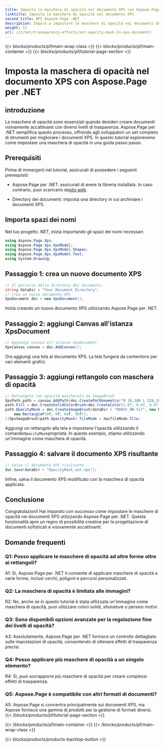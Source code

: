 ```yaml
---
title: Imposta la maschera di opacità nel documento XPS con Aspose.Page per .NET
linktitle: Imposta la maschera di opacità nel documento XPS
second_title: API Aspose.Page .NET
description: Impara a impostare le maschere di opacità nei documenti XPS utilizzando Aspose.Page per .NET. Migliora l'estetica dei documenti senza sforzo.
weight: 12
url: /it/net/transparency-effects/set-opacity-mask-in-xps-document/
---
```


{{< blocks/products/pf/main-wrap-class >}}
{{< blocks/products/pf/main-container >}}
{{< blocks/products/pf/tutorial-page-section >}}

# Imposta la maschera di opacità nel documento XPS con Aspose.Page per .NET

## introduzione

Le maschere di opacità sono essenziali quando desideri creare documenti visivamente accattivanti con diversi livelli di trasparenza. Aspose.Page per .NET semplifica questo processo, offrendo agli sviluppatori un set completo di strumenti per migliorare i documenti XPS. In questo tutorial esploreremo come impostare una maschera di opacità in una guida passo passo.

## Prerequisiti

Prima di immergerti nel tutorial, assicurati di possedere i seguenti prerequisiti:

-  Aspose.Page per .NET: assicurati di avere la libreria installata. In caso contrario, puoi scaricarlo da[sito web](https://releases.aspose.com/page/net/).

- Directory dei documenti: imposta una directory in cui archiviare i documenti XPS.

## Importa spazi dei nomi

Nel tuo progetto .NET, inizia importando gli spazi dei nomi necessari:

```csharp
using Aspose.Page.Xps;
using Aspose.Page.Xps.XpsModel;
using Aspose.Page.Xps.XpsModel.Shapes;
using Aspose.Page.Xps.XpsModel.Text;
using System.Drawing;
```

## Passaggio 1: crea un nuovo documento XPS

```csharp
// Il percorso della directory dei documenti.
string dataDir = "Your Document Directory";
// Crea un nuovo documento XPS
XpsDocument doc = new XpsDocument();
```

Inizia creando un nuovo documento XPS utilizzando Aspose.Page per .NET.

## Passaggio 2: aggiungi Canvas all'istanza XpsDocument

```csharp
// Aggiungi Canvas all'istanza XpsDocument
XpsCanvas canvas = doc.AddCanvas();
```

Ora aggiungi una tela al documento XPS. La tela fungerà da contenitore per vari elementi grafici.

## Passaggio 3: aggiungi rettangolo con maschera di opacità

```csharp
// Rettangolo con opacità mascherata da ImageBrush
XpsPath path = canvas.AddPath(doc.CreatePathGeometry("M 10,180 L 228,180 228,285 10,285"));
path.Fill = doc.CreateSolidColorBrush(doc.CreateColor(1.0f, 0.0f, 0.0f));
path.OpacityMask = doc.CreateImageBrush(dataDir + "R08SY_NN.tif", new RectangleF(0f, 0f, 128f, 192f),
    new RectangleF(0f, 0f, 64f, 96f));
((XpsImageBrush)path.OpacityMask).TileMode = XpsTileMode.Tile;
```

 Aggiungi un rettangolo alla tela e impostane l'opacità utilizzando il comando`OpacityMask`proprietà. In questo esempio, stiamo utilizzando un'immagine come maschera di opacità.

## Passaggio 4: salvare il documento XPS risultante

```csharp
// Salva il documento XPS risultante
doc.Save(dataDir + "OpacityMask_out.xps");
```

Infine, salva il documento XPS modificato con la maschera di opacità applicata.

## Conclusione

Congratulazioni! Hai imparato con successo come impostare le maschere di opacità nei documenti XPS utilizzando Aspose.Page per .NET. Questa funzionalità apre un regno di possibilità creative per la progettazione di documenti sofisticati e visivamente accattivanti.

## Domande frequenti

### Q1: Posso applicare le maschere di opacità ad altre forme oltre ai rettangoli?

A1: Sì, Aspose.Page per .NET ti consente di applicare maschere di opacità a varie forme, inclusi cerchi, poligoni e percorsi personalizzati.

### Q2: La maschera di opacità è limitata alle immagini?

R2: No, anche se in questo tutorial è stata utilizzata un'immagine come maschera di opacità, puoi utilizzare colori solidi, sfumature o persino motivi.

### Q3: Sono disponibili opzioni avanzate per la regolazione fine dei livelli di opacità?

A3: Assolutamente, Aspose.Page per .NET fornisce un controllo dettagliato sulle impostazioni di opacità, consentendo di ottenere effetti di trasparenza precisi.

### Q4: Posso applicare più maschere di opacità a un singolo elemento?

R4: Sì, puoi sovrapporre più maschere di opacità per creare complessi effetti di trasparenza.

### Q5: Aspose.Page è compatibile con altri formati di documenti?

A5: Aspose.Page si concentra principalmente sui documenti XPS, ma Aspose fornisce una gamma di prodotti per la gestione di formati diversi.
{{< /blocks/products/pf/tutorial-page-section >}}

{{< /blocks/products/pf/main-container >}}
{{< /blocks/products/pf/main-wrap-class >}}

{{< blocks/products/products-backtop-button >}}
